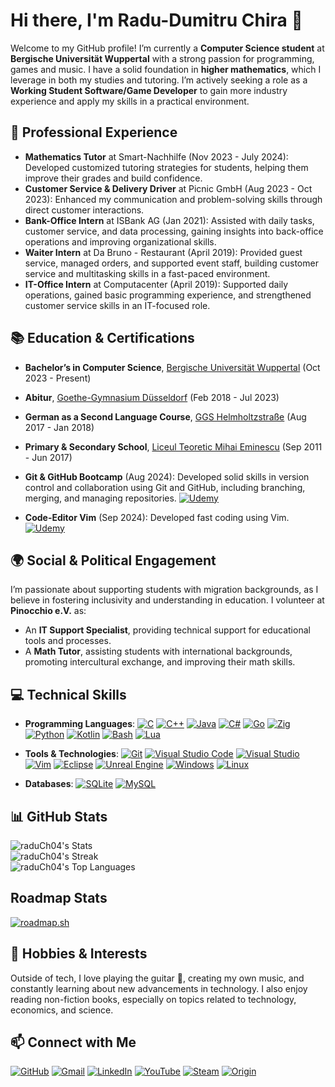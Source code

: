 # Hi there, I'm Radu-Dumitru Chira 👋

Welcome to my GitHub profile! I’m currently a **Computer Science student** at **Bergische Universität Wuppertal** with a strong passion for programming, games and music. I have a solid foundation in **higher mathematics**, which I leverage in both my studies and tutoring. I’m actively seeking a role as a **Working Student Software/Game Developer** to gain more industry experience and apply my skills in a practical environment.

## 💼 Professional Experience

- **Mathematics Tutor** at Smart-Nachhilfe (Nov 2023 - July 2024): Developed customized tutoring strategies for students, helping them improve their grades and build confidence.
- **Customer Service & Delivery Driver** at Picnic GmbH (Aug 2023 - Oct 2023): Enhanced my communication and problem-solving skills through direct customer interactions.
- **Bank-Office Intern** at ISBank AG (Jan 2021): Assisted with daily tasks, customer service, and data processing, gaining insights into back-office operations and improving organizational skills.
- **Waiter Intern** at Da Bruno - Restaurant (April 2019): Provided guest service, managed orders, and supported event staff, building customer service and multitasking skills in a fast-paced environment.
- **IT-Office Intern** at Computacenter (April 2019): Supported daily operations, gained basic programming experience, and strengthened customer service skills in an IT-focused role.

## 📚 Education & Certifications

- **Bachelor’s in Computer Science**, [Bergische Universität Wuppertal](https://www.uni-wuppertal.de) (Oct 2023 - Present)
- **Abitur**, [Goethe-Gymnasium Düsseldorf](https://www.goethe-gymnasium.de) (Feb 2018 - Jul 2023)
- **German as a Second Language Course**, [GGS Helmholtzstraße](https://www.ggs-helmholtz.de) (Aug 2017 - Jan 2018)
- **Primary & Secondary School**, [Liceul Teoretic Mihai Eminescu](https://www.clasaviitorului.md/despre-noi/mihai-eminescu-balti) (Sep 2011 - Jun 2017)

- **Git & GitHub Bootcamp** (Aug 2024): Developed solid skills in version control and collaboration using Git and GitHub, including branching, merging, and managing repositories.
  [![Udemy](https://img.shields.io/badge/Udemy-A435F0?logo=udemy&logoColor=fff)](https://www.udemy.com/share/104c523@pXsxt5TANOmMeXpxU-2q0hjKxnO6XL80H5t4nYOkNCAnZRMfscwB6b9_sugD6UFzbg==/)
- **Code-Editor Vim** (Sep 2024): Developed fast coding using Vim.
  [![Udemy](https://img.shields.io/badge/Udemy-A435F0?logo=udemy&logoColor=fff)](https://www.udemy.com/share/101A3e3@sS30_k55J3HvtJZ-ahLUWqa7gX6pgKzInYgs_g5SmUp-dfECY_BxOPSYQ100oFM5RA==/)

## 🌍 Social & Political Engagement

I’m passionate about supporting students with migration backgrounds, as I believe in fostering inclusivity and understanding in education. I volunteer at **Pinocchio e.V.** as:
- An **IT Support Specialist**, providing technical support for educational tools and processes.
- A **Math Tutor**, assisting students with international backgrounds, promoting intercultural exchange, and improving their math skills.

## 💻 Technical Skills

- **Programming Languages**: 
  [![C](https://img.shields.io/badge/C-00599C?logo=c&logoColor=white)](#)
  [![C++](https://img.shields.io/badge/C++-%2300599C.svg?logo=c%2B%2B&logoColor=white)](#)
  [![Java](https://img.shields.io/badge/Java-%23ED8B00.svg?logo=openjdk&logoColor=white)](#)
  [![C#](https://custom-icon-badges.demolab.com/badge/C%23-%23239120.svg?logo=cshrp&logoColor=white)](#)
  [![Go](https://img.shields.io/badge/Go-%2300ADD8.svg?&logo=go&logoColor=white)](#)
  [![Zig](https://img.shields.io/badge/Zig-F7A41D?logo=zig&logoColor=fff)](#)
  [![Python](https://img.shields.io/badge/Python-3776AB?logo=python&logoColor=fff)](#)
  [![Kotlin](https://img.shields.io/badge/Kotlin-%237F52FF.svg?logo=kotlin&logoColor=white)](#)
  [![Bash](https://img.shields.io/badge/Bash-4EAA25?logo=gnubash&logoColor=fff)](#)
  [![Lua](https://img.shields.io/badge/Lua-%232C2D72.svg?logo=lua&logoColor=white)](#)

- **Tools & Technologies**: 
  [![Git](https://img.shields.io/badge/Git-F05032?logo=git&logoColor=fff)](#)
  [![Visual Studio Code](https://custom-icon-badges.demolab.com/badge/Visual%20Studio%20Code-0078d7.svg?logo=vsc&logoColor=white)](#)
  [![Visual Studio](https://custom-icon-badges.demolab.com/badge/Visual%20Studio-5C2D91.svg?&logo=visual-studio&logoColor=white)](#)
  [![Vim](https://img.shields.io/badge/Vim-%2311AB00.svg?logo=vim&logoColor=white)](#)
  [![Eclipse](https://img.shields.io/badge/Eclipse-FE7A16.svg?logo=Eclipse&logoColor=white)](#)
  [![Unreal Engine](https://img.shields.io/badge/Unreal%20Engine-%23313131.svg?logo=unrealengine&logoColor=white)](#)
  [![Windows](https://custom-icon-badges.demolab.com/badge/Windows-0078D6?logo=windows11&logoColor=white)](#)
  [![Linux](https://img.shields.io/badge/Linux-FCC624?logo=linux&logoColor=black)](#)
  
- **Databases**:
  [![SQLite](https://img.shields.io/badge/SQLite-%2307405e.svg?logo=sqlite&logoColor=white)](#)
  [![MySQL](https://img.shields.io/badge/MySQL-4479A1?logo=mysql&logoColor=fff)](#)
  
## 📊 GitHub Stats

![raduCh04's Stats](https://github-readme-stats.vercel.app/api?username=raduCh04&theme=vue-dark&show_icons=true&hide_border=true&count_private=true)  
![raduCh04's Streak](https://github-readme-streak-stats.herokuapp.com/?user=raduCh04&theme=vue-dark&hide_border=true)  
![raduCh04's Top Languages](https://github-readme-stats.vercel.app/api/top-langs/?username=raduCh04&theme=vue-dark&show_icons=true&hide_border=true&layout=compact)

## Roadmap Stats

[![roadmap.sh](https://roadmap.sh/card/wide/646250dc410780a6d9b4e8a5?variant=dark)](https://roadmap.sh)

## 🎸 Hobbies & Interests

Outside of tech, I love playing the guitar 🎸, creating my own music, and constantly learning about new advancements in technology. I also enjoy reading non-fiction books, especially on topics related to technology, economics, and science.

## 📫 Connect with Me

[![GitHub](https://img.shields.io/badge/GitHub-%23121011.svg?logo=github&logoColor=white)](https://github.com/raduCh04)
[![Gmail](https://img.shields.io/badge/Gmail-D14836?logo=gmail&logoColor=white)](mailto:raduch04@gmail.com)
[![LinkedIn](https://img.shields.io/badge/Linkedin-%230077B5.svg?logo=linkedin&logoColor=white)](https://www.linkedin.com/in/radu-dumitru-chira-805a66292/)
[![YouTube](https://img.shields.io/badge/YouTube-%23FF0000.svg?logo=YouTube&logoColor=white)](https://www.youtube.com/@RaduChira04)
[![Steam](https://img.shields.io/badge/Steam-%23000000.svg?logo=steam&logoColor=white)](#)
[![Origin](https://img.shields.io/badge/Origin-F56C2D?logo=origin&logoColor=fff)](#)

